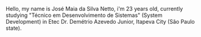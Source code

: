 Hello, my name is José Maia da Silva Netto, i'm 23 years old, currently studying "Técnico em Desenvolvimento de Sistemas" (System Development) in Etec Dr. Demétrio Azevedo Junior, Itapeva City (São Paulo state).
